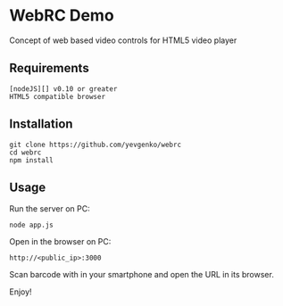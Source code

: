 # WebRC Demo

Concept of web based video controls for HTML5 video player

## Requirements

    [nodeJS][] v0.10 or greater
    HTML5 compatible browser

## Installation

    git clone https://github.com/yevgenko/webrc
    cd webrc
    npm install

## Usage

Run the server on PC:

    node app.js

Open in the browser on PC:

    http://<public_ip>:3000

Scan barcode with in your smartphone and open the URL in its browser.

Enjoy!

[nodeJS]:http://nodejs.org/
